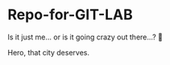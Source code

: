# Repo-for-GIT-LAB

Is it just me...
or is it going crazy out there...?
🤡

Hero, that city deserves.
